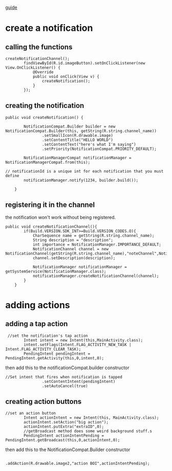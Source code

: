 [guide](https://developer.android.com/training/notify-user/build-notification)


# create a notification

## calling the functions

```
createNotificationChannel();
        findViewById(R.id.imageButton).setOnClickListener(new View.OnClickListener() {
            @Override
            public void onClick(View v) {
                createNotification();
            }
        });
```

## creating the notification
```
public void createNotification() {

        NotificationCompat.Builder builder = new NotificationCompat.Builder(this, getString(R.string.channel_name))
                .setSmallIcon(R.drawable.image)
                .setContentTitle("HELLO WORLD")
                .setContentText("here's what I'm saying")
                .setPriority(NotificationCompat.PRIORITY_DEFAULT);

        NotificationManagerCompat notificationManager = NotificationManagerCompat.from(this);

// notificationId is a unique int for each notification that you must define
        notificationManager.notify(1234, builder.build());

    }
```

## registering it in the channel
the notification won't work without being registered.

```
public void createNotificationChannel(){
        if(Build.VERSION.SDK_INT>=Build.VERSION_CODES.O){
            CharSequence name = getString(R.string.channel_name);
            String description = "description";
            int importance = NotificationManager.IMPORTANCE_DEFAULT;
            NotificationChannel channel = new NotificationChannel(getString(R.string.channel_name),"noteChannel",NotificationManager.IMPORTANCE_DEFAULT);
            channel.setDescription(description);

            NotificationManager notificationManager = getSystemService(NotificationManager.class);
            notificationManager.createNotificationChannel(channel);
        }
    }
```


# adding actions

## adding a tap action

```
 //set the notification's tap action
        Intent intent = new Intent(this,MainActivity.class);
        intent.setFlags(Intent.FLAG_ACTIVITY_NEW_TASK | Intent.FLAG_ACTIVITY_CLEAR_TASK);
        PendingIntent pendingIntent = PendingIntent.getActivity(this,0,intent,0);
```

then add this to the notificationCompat.builder constructor

```
//Set intent that fires when notification is tapped
                .setContentIntent(pendingIntent)
                .setAutoCancel(true)
```

## creating action buttons

```
//set an action button
        Intent actionIntent = new Intent(this, MainActivity.class);
        actionIntent.setAction("big action");
        actionIntent.putExtra("extraID",0);
        //getBroadcast method does some weird background stuff.s
        PendingIntent actionIntentPending = PendingIntent.getBroadcast(this,0,actionIntent,0);
```
then add this to the NotificationCompat.Builder constructor
```

.addAction(R.drawable.image2,"action BOI",actionIntentPending);
```